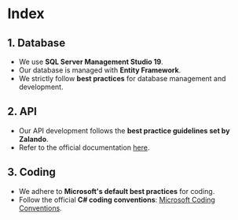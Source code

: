 # Index

## 1. Database

- We use **SQL Server Management Studio 19**.
- Our database is managed with **Entity Framework**.
- We strictly follow **best practices** for database management and development.

## 2. API

- Our API development follows the **best practice guidelines set by Zalando**.
- Refer to the official documentation [here](https://opensource.zalando.com/restful-api-guidelines/).

## 3. Coding

- We adhere to **Microsoft's default best practices** for coding.
- Follow the official **C# coding conventions**: [Microsoft Coding Conventions](https://learn.microsoft.com/en-us/dotnet/csharp/fundamentals/coding-style/coding-conventions).
